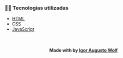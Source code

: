 <h3>👨‍💻 Tecnologias utilizadas</h3>

- [HTML](https://www.w3schools.com/html/)
- [CSS](https://developer.mozilla.org/pt-BR/docs/Web/CSS)
- [JavaScript](https://developer.mozilla.org/en-US/docs/Web/JavaScript)<br>

<!--Bottom session-->
<br><h4 align=center>Made with by <a target="_blank" href="https://www.instagram.com/igao_wolf/" >Igor Augusto Wolf</a></h4>
